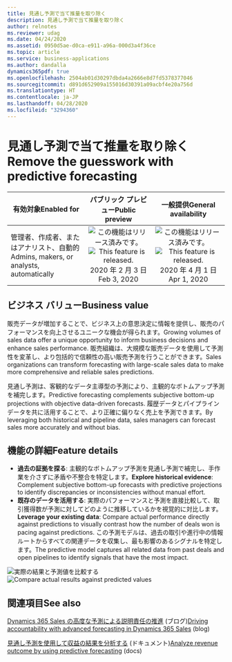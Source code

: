 ```yaml
---
title: 見通し予測で当て推量を取り除く
description: 見通し予測で当て推量を取り除く
author: relnotes
ms.reviewer: udag
ms.date: 04/24/2020
ms.assetid: 0950d5ae-d0ca-e911-a96a-000d3a4f36ce
ms.topic: article
ms.service: business-applications
ms.author: dandalla
dynamics365pdf: true
ms.openlocfilehash: 2504ab01d30297dbda4a2666e8d7fd5378377046
ms.sourcegitcommit: d891d652909a155016d30391a09acbf4e20a756d
ms.translationtype: HT
ms.contentlocale: ja-JP
ms.lasthandoff: 04/28/2020
ms.locfileid: "3294360"
---
```

# <a name="remove-the-guesswork-with-predictive-forecasting"></a><span data-ttu-id="79a6b-103">見通し予測で当て推量を取り除く</span><span class="sxs-lookup"><span data-stu-id="79a6b-103">Remove the guesswork with predictive forecasting</span></span>


| <span data-ttu-id="79a6b-104">有効対象</span><span class="sxs-lookup"><span data-stu-id="79a6b-104">Enabled for</span></span>    |  <span data-ttu-id="79a6b-105">パブリック プレビュー</span><span class="sxs-lookup"><span data-stu-id="79a6b-105">Public preview</span></span> | <span data-ttu-id="79a6b-106">一般提供</span><span class="sxs-lookup"><span data-stu-id="79a6b-106">General availability</span></span> | 
| ---------- | :----------: |:----------: |
|<span data-ttu-id="79a6b-107">管理者、作成者、またはアナリスト、自動的</span><span class="sxs-lookup"><span data-stu-id="79a6b-107">Admins, makers, or analysts, automatically</span></span>|<span data-ttu-id="79a6b-108">![この機能はリリース済みです。](/dynamics365-release-plan/media/green-checkmark.png "この機能はリリース済みです。")</span><span class="sxs-lookup"><span data-stu-id="79a6b-108">![This feature is released.](/dynamics365-release-plan/media/green-checkmark.png "This feature is released.")</span></span> <span data-ttu-id="79a6b-109">2020 年 2 月 3 日</span><span class="sxs-lookup"><span data-stu-id="79a6b-109">Feb 3, 2020</span></span>| <span data-ttu-id="79a6b-110">![この機能はリリース済みです。](/dynamics365-release-plan/media/green-checkmark.png "この機能はリリース済みです。")</span><span class="sxs-lookup"><span data-stu-id="79a6b-110">![This feature is released.](/dynamics365-release-plan/media/green-checkmark.png "This feature is released.")</span></span> <span data-ttu-id="79a6b-111">2020 年 4 月 1 日</span><span class="sxs-lookup"><span data-stu-id="79a6b-111">Apr 1, 2020</span></span>|


## <a name="business-value"></a><span data-ttu-id="79a6b-112">ビジネス バリュー</span><span class="sxs-lookup"><span data-stu-id="79a6b-112">Business value</span></span>
<!-- bv start -->
<span data-ttu-id="79a6b-113">販売データが増加することで、ビジネス上の意思決定に情報を提供し、販売のパフォーマンスを向上させるユニークな機会が得られます。</span><span class="sxs-lookup"><span data-stu-id="79a6b-113">Growing volumes of sales data offer a unique opportunity to inform business decisions and enhance sales performance.</span></span> <span data-ttu-id="79a6b-114">販売組織は、大規模な販売データを使用して予測性を変革し、より包括的で信頼性の高い販売予測を行うことができます。</span><span class="sxs-lookup"><span data-stu-id="79a6b-114">Sales organizations can transform forecasting with large-scale sales data to make more comprehensive and reliable sales predictions.</span></span>

<span data-ttu-id="79a6b-115">見通し予測は、客観的なデータ主導型の予測により、主観的なボトムアップ予測を補完します。</span><span class="sxs-lookup"><span data-stu-id="79a6b-115">Predictive forecasting complements subjective bottom-up projections with objective data-driven forecasts.</span></span> <span data-ttu-id="79a6b-116">履歴データとパイプライン データを共に活用することで、より正確に偏りなく売上を予測できます。</span><span class="sxs-lookup"><span data-stu-id="79a6b-116">By leveraging both historical and pipeline data, sales managers can forecast sales more accurately and without bias.</span></span>
<!-- bv end -->



## <a name="feature-details"></a><span data-ttu-id="79a6b-117">機能の詳細</span><span class="sxs-lookup"><span data-stu-id="79a6b-117">Feature details</span></span>
<!--feature detail start -->
- <span data-ttu-id="79a6b-118">**過去の証拠を探る**: 主観的なボトムアップ予測を見通し予測で補完し、手作業を介さずに矛盾や不整合を特定します。</span><span class="sxs-lookup"><span data-stu-id="79a6b-118">**Explore historical evidence**: Complement subjective bottom-up forecasts with predictive projections to identify discrepancies or inconsistencies without manual effort.</span></span>
- <span data-ttu-id="79a6b-119">**既存のデータを活用する**: 実際のパフォーマンスと予測を直接比較して、取引獲得数が予測に対してどのように推移しているかを視覚的に対比します。</span><span class="sxs-lookup"><span data-stu-id="79a6b-119">**Leverage your existing data**: Compare actual performance directly against predictions to visually contrast how the number of deals won is pacing against predictions.</span></span> <span data-ttu-id="79a6b-120">この予測モデルは、過去の取引や進行中の情報ルートからすべての関連データを収集し、最も影響のあるシグナルを特定します。</span><span class="sxs-lookup"><span data-stu-id="79a6b-120">The predictive model captures all related data from past deals and open pipelines to identify signals that have the most impact.</span></span>
<!--feature detail end -->

<span data-ttu-id="79a6b-121">![実際の結果と予測値を比較する](media/forecasting_predictive.png "実際の結果と予測値を比較する")</span><span class="sxs-lookup"><span data-stu-id="79a6b-121">![Compare actual results against predicted values](media/forecasting_predictive.png "Compare actual results against predicted values")</span></span>
<!-- Picture 1 -->









## <a name="see-also"></a><span data-ttu-id="79a6b-122">関連項目</span><span class="sxs-lookup"><span data-stu-id="79a6b-122">See also</span></span>

<!--blog start-->
<span data-ttu-id="79a6b-123">[Dynamics 365 Sales の高度な予測による説明責任の推進](https://aka.ms/forecasting.blog) (ブログ)</span><span class="sxs-lookup"><span data-stu-id="79a6b-123">[Driving accountability with advanced forecasting in Dynamics 365 Sales](https://aka.ms/forecasting.blog) (blog)</span></span>
<!--blog end-->

<!--docs start-->
<span data-ttu-id="79a6b-124">[見通し予測を使用して収益の結果を分析する](https://docs.microsoft.com/dynamics365/ai/sales/analyze-revenue-outcome-using-predictive-forecasting) (ドキュメント)</span><span class="sxs-lookup"><span data-stu-id="79a6b-124">[Analyze revenue outcome by using predictive forecasting](https://docs.microsoft.com/dynamics365/ai/sales/analyze-revenue-outcome-using-predictive-forecasting) (docs)</span></span>
<!--docs end-->
